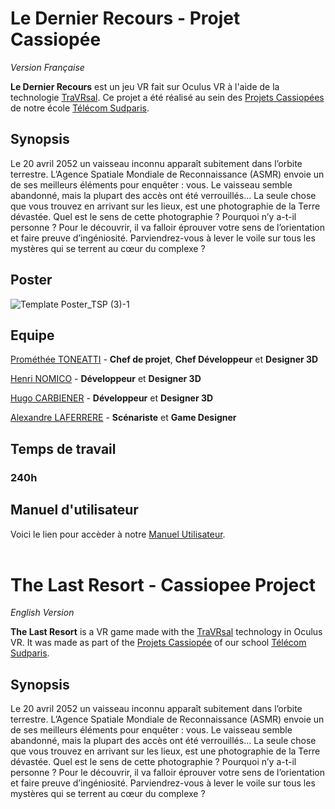 # Le Dernier Recours - Projet Cassiopée

*Version Française*

**Le Dernier Recours** est un jeu VR fait sur Oculus VR à l'aide de la technologie <a href="https://travrsal.com/">TraVRsal</a>. Ce projet a été réalisé au sein des <a href="https://www.telecom-sudparis.eu/ecole/les-projets-cassiopee/">Projets Cassiopées</a> de notre école <a href="https://www.telecom-sudparis.eu/">Télécom Sudparis</a>.

## Synopsis

Le 20 avril 2052 un vaisseau inconnu apparaît subitement dans l’orbite terrestre. L’Agence Spatiale Mondiale de Reconnaissance (ASMR) envoie un de ses meilleurs éléments pour enquêter : vous. Le vaisseau semble abandonné, mais la plupart des accès ont été verrouillés… La seule chose que vous trouvez en arrivant sur les lieux, est une photographie de la Terre dévastée. Quel est le sens de cette photographie ? Pourquoi n’y a-t-il personne ? Pour le découvrir, il va falloir éprouver votre sens de l’orientation et faire preuve d’ingéniosité. 
Parviendrez-vous à lever le voile sur tous les mystères qui se terrent au cœur du complexe ? 

## Poster 

![Template Poster_TSP (3)-1](https://user-images.githubusercontent.com/74375728/177327657-19ddba14-32fd-4de1-a1bc-38df68cc8133.png)

## Equipe

<a href="https://github.com/Akasunaa">Prométhée TONEATTI</a> - **Chef de projet**, **Chef Développeur** et **Designer 3D**

<a href="https://github.com/BiscuitPrime">Henri NOMICO</a> - **Développeur** et **Designer 3D**

<a href="https://github.com/Hugo-Carbiener">Hugo CARBIENER</a> - **Développeur** et **Designer 3D**

<a href="https://github.com/Flegmatik-surf">Alexandre LAFERRERE</a> - **Scénariste** et **Game Designer**

## Temps de travail

### 240h

## Manuel d'utilisateur

Voici le lien pour accèder à notre <a href="https://docs.google.com/document/d/1p_Kr26oOAOk0mju2inpCoPoOIq1i2BCkjvA2FMp9xs0/edit?usp=sharing">Manuel Utilisateur</a>.
<br>
<br>

# The Last Resort - Cassiopee Project

*English Version*

**The Last Resort** is a VR game made with the <a href="https://travrsal.com/">TraVRsal</a> technology in Oculus VR. It was made as part of the <a href="https://www.telecom-sudparis.eu/ecole/les-projets-cassiopee/">Projets Cassiopée</a> of our school <a href="https://www.telecom-sudparis.eu/">Télécom Sudparis</a>.

## Synopsis

Le 20 avril 2052 un vaisseau inconnu apparaît subitement dans l’orbite terrestre. L’Agence Spatiale Mondiale de Reconnaissance (ASMR) envoie un de ses meilleurs éléments pour enquêter : vous. Le vaisseau semble abandonné, 
mais la plupart des accès ont été verrouillés… 
La seule chose que vous trouvez en arrivant sur les lieux, est une photographie de la Terre dévastée. 
Quel est le sens de cette photographie ? Pourquoi n’y a-t-il personne ? Pour le découvrir, il va falloir éprouver votre sens de l’orientation et faire preuve d’ingéniosité. 
Parviendrez-vous à lever le voile sur tous les mystères qui se terrent au cœur du complexe ? 
